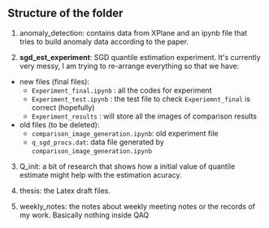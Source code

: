 ## Structure of the folder

1. anomaly_detection: contains data from XPlane and an ipynb file that tries to build anomaly data according to the paper.

2. **sgd_est_experiment**: SGD quantile estimation experiment. It's currently very messy, I am trying to re-arrange everything so that we have:

 - new files (final files): 
     - `Experiment_final.ipynb` : all the codes for experiment
     - `Experiment_test.ipynb` : the test file to check `Experiemnt_final` is correct (hopefully)
     - `Experiment_results` : will store all the images of comparison results
 - old files (to be deleted): 
     - `comparison_image_generation.ipynb`: old experiment file
     - `q_sgd_procs.dat`: data file generated by `comparison_image_generation.ipynb`

3. Q_init: a bit of research that shows how a initial value of quantile estimate might help with the estimation acuracy.

4. thesis: the Latex draft files.

5. weekly_notes: the notes about weekly meeting notes or the records of my work. Basically nothing inside QAQ